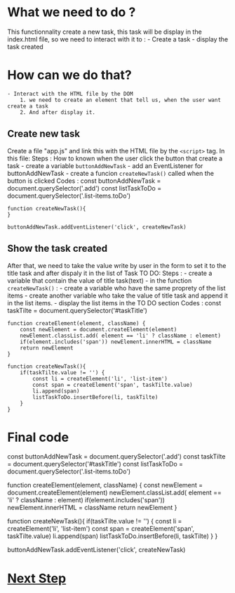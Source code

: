 # What we need to do ?
This functionnality create a new task, this task will be display in the index.html file, so we need to interact with it to : 
    - Create a task
    - display the task created

# How can we do that?
    - Interact with the HTML file by the DOM
        1. we need to create an element that tell us, when the user want create a task 
        2. And after display it.

## Create new task
Create a file "app.js" and link this with the HTML file by the `<script>` tag.
In this file:
    Steps :
    How to known when the user click the button that create a task
    - create a variable `buttonAddNewTask`
    - add an EventListener for buttonAddNewTask
    - create a funcion ``createNewTask()`` called when the button is clicked
    Codes :
    const buttonAddNewTask = document.querySelector('.add')
    const listTaskToDo = document.querySelector('.list-items.toDo')

    function createNewTask(){
    }

    buttonAddNewTask.addEventListener('click', createNewTask)

## Show the task created
After that, we need to take the value write by user in the form to set it to the title task and after dispaly it in the list of Task TO DO:
    Steps :
    - create a variable that contain the value of title task(text)
    - in the function ``createNewTask()`` :
        - create a variable who have the same proprety of the list items
        - create another variable who take the value of title task and append it in the list items.
        - display the list items in the TO DO section
    Codes :
    const taskTilte = document.querySelector('#taskTitle')

    function createElement(element, className) {
        const newElement = document.createElement(element)
        newElement.classList.add( element == 'li' ? className : element)
        if(element.includes('span')) newElement.innerHTML = className
        return newElement
    }

    function createNewTask(){
        if(taskTilte.value != '') {
            const li = createElement('li', 'list-item')
            const span = createElement('span', taskTilte.value)
            li.append(span)
            listTaskToDo.insertBefore(li, taskTilte)
        }
    }

# Final code

const buttonAddNewTask = document.querySelector('.add')
const taskTilte = document.querySelector('#taskTitle')
const listTaskToDo = document.querySelector('.list-items.toDo')

function createElement(element, className) {
    const newElement = document.createElement(element)
    newElement.classList.add( element == 'li' ? className : element)
    if(element.includes('span')) newElement.innerHTML = className
    return newElement
}

function createNewTask(){
    if(taskTilte.value != '') {
        const li = createElement('li', 'list-item')
        const span = createElement('span', taskTilte.value)
        li.append(span)
        listTaskToDo.insertBefore(li, taskTilte)
    }
}

buttonAddNewTask.addEventListener('click', createNewTask)

# [Next Step](deleteTask.md)